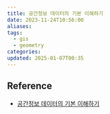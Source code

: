 ```yaml
---
title: 공간정보 데이터의 기본 이해하기
date: 2023-11-24T10:56:00
aliases: 
tags:
  - gis
  - geometry
categories: 
updated: 2025-01-07T00:35
---
```


## Reference

- [공간정보 데이터의 기본 이해하기](https://yganalyst.github.io/spatial_analysis/spatial_analysis_1/)
